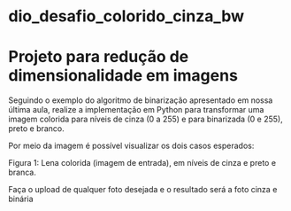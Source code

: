 # dio_desafio_colorido_cinza_bw
# Projeto para redução de dimensionalidade em imagens


Seguindo o exemplo do algoritmo de binarização apresentado em nossa última aula, realize a implementação em Python para transformar uma imagem colorida para níveis de cinza (0 a 255) e para binarizada (0 e 255), preto e branco.


Por meio da imagem é possível visualizar os dois casos esperados:

Figura 1: Lena colorida (imagem de entrada), em níveis de cinza e preto e branca.

Faça o upload de qualquer foto desejada e o resultado será a foto  cinza e binária
